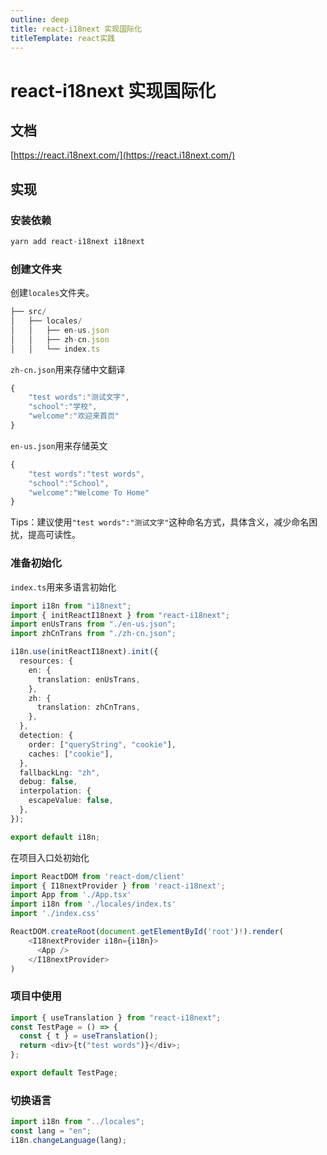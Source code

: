 ```yaml
---
outline: deep
title: react-i18next 实现国际化
titleTemplate: react实践
---
```


# react-i18next 实现国际化

## 文档

[https://react.i18next.com/](https://react.i18next.com/)

## 实现

### 安装依赖

```javascript
yarn add react-i18next i18next
```

### 创建文件夹

创建`locales`文件夹。

```javascript
├── src/
│   ├── locales/
│   │   ├── en-us.json
│   │   ├── zh-cn.json
│   │   └── index.ts
```

`zh-cn.json`用来存储中文翻译

```javascript
{
    "test words":"测试文字",
    "school":"学校",
    "welcome":"欢迎来首页"
}

```

`en-us.json`用来存储英文

```javascript
{
    "test words":"test words",
    "school":"School",
    "welcome":"Welcome To Home"
}
```

Tips：建议使用`"test words":"测试文字"`这种命名方式，具体含义，减少命名困扰，提高可读性。

### 准备初始化

`index.ts`用来多语言初始化

```typescript
import i18n from "i18next";
import { initReactI18next } from "react-i18next";
import enUsTrans from "./en-us.json";
import zhCnTrans from "./zh-cn.json";

i18n.use(initReactI18next).init({
  resources: {
    en: {
      translation: enUsTrans,
    },
    zh: {
      translation: zhCnTrans,
    },
  },
  detection: {
    order: ["queryString", "cookie"],
    caches: ["cookie"],
  },
  fallbackLng: "zh",
  debug: false,
  interpolation: {
    escapeValue: false,
  },
});

export default i18n;
```

在项目入口处初始化

```javascript
import ReactDOM from 'react-dom/client'
import { I18nextProvider } from 'react-i18next';
import App from './App.tsx'
import i18n from './locales/index.ts'
import './index.css'

ReactDOM.createRoot(document.getElementById('root')!).render(
    <I18nextProvider i18n={i18n}>
      <App />
    </I18nextProvider>
)
```

### 项目中使用

```javascript
import { useTranslation } from "react-i18next";
const TestPage = () => {
  const { t } = useTranslation();
  return <div>{t("test words")}</div>;
};

export default TestPage;
```

### 切换语言

```javascript
import i18n from "../locales";
const lang = "en";
i18n.changeLanguage(lang);
```
